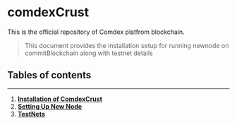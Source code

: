 # comdexCrust
 
This is the official repository of Comdex platfrom blockchain.

> This document provides the installation setup for  running newnode on  commitBlockchain along with testnet details

## Tables of contents
---

1. **[Installation of ComdexCrust](./documents/1.install.md)**
2. **[Setting Up New Node](./documents/2.new-node.md)**
3. **[TestNets](./documents/3.testnets.md)**

